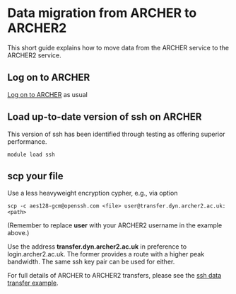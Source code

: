 # Data migration from ARCHER to ARCHER2

This short guide explains how to move data from the ARCHER service to the ARCHER2 service.

## Log on to ARCHER

[Log on to ARCHER](http://www.archer.ac.uk/documentation/user-guide/connecting.php#sec-2.1) as usual

## Load up-to-date version of ssh on ARCHER

This version of ssh has been identified through testing as offering superior performance.
 
    module load ssh


## scp your file

Use a less heavyweight encryption cypher, e.g., via option

    scp -c aes128-gcm@openssh.com <file> user@transfer.dyn.archer2.ac.uk:<path>

(Remember to replace **user** with your ARCHER2 username in the example above.)

Use the address **transfer.dyn.archer2.ac.uk** in preference to login.archer2.ac.uk. The former provides a route with a higher peak bandwidth. The same ssh key pair can be used for either.

For full details of ARCHER to ARCHER2 transfers, please see  the [ssh data transfer example](../data#ssh-data-transfer-example).


